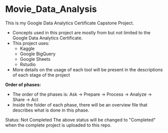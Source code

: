 # Movie_Data_Analysis
This is my Google Data Analytics Certificate Capstone Project.
 - Concepts used in this project are mostly from but not limited to the Google Data Analytics Certificate.
 - This project uses:
    - Kaggle
    - Google BigQuery
    - Google Sheets
    - Rstudio
 - More details on the usage of each tool will be present in the descriptions of each stage of the project

**Order of phases:**
 - The order of the phases is: Ask -> Prepare -> Process -> Analyze -> Share -> Act
 - Inside the folder of each phase, there will be an overview file that describes what is done in this phase.

Status: Not Completed
The above status will be changed to "Completed" when the complete project is uploaded to this repo.
